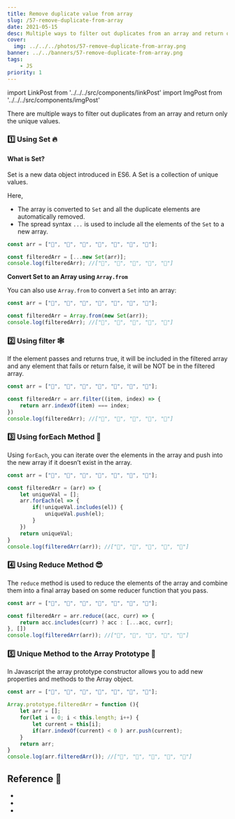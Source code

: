 ```yaml
---
title: Remove duplicate value from array
slug: /57-remove-duplicate-from-array
date: 2021-05-15
desc: Multiple ways to filter out duplicates from an array and return only the unique values.
cover:
  img: ../../../photos/57-remove-duplicate-from-array.png
banner: ../../banners/57-remove-duplicate-from-array.png
tags:
    - JS
priority: 1
---
```


import LinkPost from '../../../src/components/linkPost'
import ImgPost from '../../../src/components/imgPost'

<p><span class='first-letter'>T</span>here are multiple ways to filter out duplicates from an array and return only the unique values.</p>

### 1️⃣ Using Set 🔥

#### What is Set?

Set is a new data object introduced in ES6. A Set is a collection of unique values.

Here,
- The array is converted to `Set` and all the duplicate elements are automatically removed.
- The spread syntax `...` is used to include all the elements of the `Set` to a new array.

```js
const arr = ["🌼", "🌴", "🌹", "🌵", "🍄", "🌹", "🌴"];

const filteredArr = [...new Set(arr)];
console.log(filteredArr); //["🌼", "🌴", "🌹", "🌵", "🍄"]
```

**Convert Set to an Array using `Array.from`**

You can also use `Array.from` to convert a `Set` into an array:

```js
const arr = ["🌼", "🌴", "🌹", "🌵", "🍄", "🌹", "🌴"];

const filteredArr = Array.from(new Set(arr));
console.log(filteredArr); //["🌼", "🌴", "🌹", "🌵", "🍄"]
```

### 2️⃣ Using filter 🕸

If the element passes and returns true, it will be included in the filtered array and any element that fails or return false, it will be NOT be in the filtered array.

```js
const arr = ["🌼", "🌴", "🌹", "🌵", "🍄", "🌹", "🌴"];

const filteredArr = arr.filter((item, index) => {
    return arr.indexOf(item) === index;
})
console.log(filteredArr); //["🌼", "🌴", "🌹", "🌵", "🍄"]
```


### 3️⃣  Using forEach Method 🚀
Using `forEach`, you can iterate over the elements in the array and push into the new array if it doesn’t exist in the array.

```js
const arr = ["🌼", "🌴", "🌹", "🌵", "🍄", "🌹", "🌴"];

const filteredArr = (arr) => {
    let uniqueVal = [];
    arr.forEach(el => {
        if(!uniqueVal.includes(el)) {
            uniqueVal.push(el);
        }
    })
    return uniqueVal;
}
console.log(filteredArr(arr)); //["🌼", "🌴", "🌹", "🌵", "🍄"]
```

### 4️⃣ Using Reduce Method 😎

The `reduce` method is used to reduce the elements of the array and combine them into a final array based on some reducer function that you pass.

```js
const arr = ["🌼", "🌴", "🌹", "🌵", "🍄", "🌹", "🌴"];

const filteredArr = arr.reduce((acc, curr) => {
    return acc.includes(curr) ? acc : [...acc, curr];
}, [])
console.log(filteredArr(arr)); //["🌼", "🌴", "🌹", "🌵", "🍄"]
```

### 5️⃣ Unique Method to the Array Prototype 📔

In Javascript the array prototype constructor allows you to add new properties and methods to the Array object.

```js
const arr = ["🌼", "🌴", "🌹", "🌵", "🍄", "🌹", "🌴"];

Array.prototype.filteredArr = function (){
    let arr = [];
    for(let i = 0; i < this.length; i++) {
        let current = this[i];
        if(arr.indexOf(current) < 0 ) arr.push(current);
    }
    return arr;
}
console.log(arr.filteredArr()); //["🌼", "🌴", "🌹", "🌵", "🍄"]
```

## Reference 🧐

- <LinkPost name="MDN Docs — Set" href="https://developer.mozilla.org/en-US/docs/Web/JavaScript/Reference/Global_Objects/Set" />
- <LinkPost name="MDN Docs — Filter" href="https://developer.mozilla.org/en-US/docs/Web/JavaScript/Reference/Global_Objects/Array/filter" />
- <LinkPost name="MDN Docs — Reduce" href="https://developer.mozilla.org/en-US/docs/Web/JavaScript/Reference/Global_Objects/Array/reduce" />

